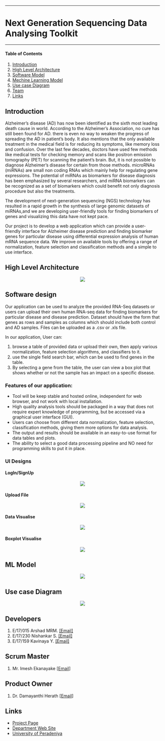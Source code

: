 ___
# Next Generation Sequencing Data Analysing Toolkit
___


#### Table of Contents
1. [Introduction](#Introduction)
3. [High Level Architecture](#High-Level-Architecture)
4. [Software Model](#software-design)
5. [Mechine Learning Model](#ML-Model)
6. [Use case Diagram](#Use-case-Diagram)
7. [Team](#Developers)
8. [Links](#Links)



## Introduction
Alzheimer’s disease (AD) has now been identified as the sixth most leading death cause in world. According to the Alzheimer’s Association, no cure has still been found for AD.
there is even no way to weaken the progress of spreading the AD in patient’s body. It also mentions that the only available treatment in the medical field is for reducing its symptoms, like memory loss and confusion. Over the last few decades, doctors have used few methods like medical tests for checking memory and scans like positron emission tomography (PET) for scanning the patient’s brain. But, it is not possible to diagnose Alzheimer’s disease for certain from those methods. microRNAs (miRNAs) are small non coding
RNAs which mainly help for regulating gene expressions. The potential of miRNAs as biomarkers for disease diagnosis has been emphasized by several researchers, and miRNA biomarkers can be recognized as a set of biomarkers which could benefit not only diagnosis procedure but also the treatments.

The development of next-generation sequencing (NGS) technology has resulted in a rapid growth in the synthesis of large genomic datasets of miRNAs,and we are developing user-friendly tools for finding biomarkers of genes and visualizing this data have not kept pace. 

Our project is to develop a web application which can provide a user-friendly interface for Alzheimer disease prediction and finding biomarker genes for particular disease using differential expression analysis of human mRNA sequence data. We improve on available tools by offering a range of normalization, feature selection and classification methods and a simple to use interface.


## High Level Architecture
<center> <img src='docs/images/solutionArchitecture.PNG'> </img> </center>

## Software design

Our application can be used to analyze the provided RNA-Seq datasets or users can upload their own human RNA-seq data for finding biomarkers for particular disease and disease prediction. Dataset should have the form that genes as rows and samples as columns which should include both control and AD samples. Files can be uploaded as a .csv or .xls file.

In our application, User can:
1.	browse a table of provided data or upload their own, then apply various normalization, feature selection algorithms, and classifiers to it.
2.	use the single field search bar, which can be used to find genes in the table.
3.	By selecting a gene from the table, the user can view a box plot that shows whether or not the sample has an impact on a specific disease.

### Features of our application:
- Tool will be keep stable and hosted online, independent for web browser, and not work with local installation.
-	High quality analysis tools should be packaged in a way that does not require expert knowledge of programming, but be accessed via a graphical user interface (GUI).
-	Users can choose from different data normalization, feature selection, classification methods, giving them more options for data analysis.
-	The output and results should be available in an easy-to-use format for data tables and plots.
-	The ability to select a good data processing pipeline and NO need for programming skills to put it in place.

### UI Designs

#### LogIn/SignUp
<center> <img src='docs/images/UIDesigns/Login_SignUp.png'> </img> </center>

#### Upload File
<center> <img src='docs/images/UIDesigns/Upload_File.png'> </img> </center>

#### Data Visualise
<center> <img src='docs/images/UI Designs/Data Visualise.png'> </img> </center>

#### Boxplot Visualise
<center> <img src='docs/images/UIDesigns/BoxPlot_Visualise.png'> </img> </center>

## ML Model
<center> <img src='docs/images/MlModel.PNG'> </img> </center>

## Use case Diagram
<center> <img src='docs/images/use-case-diagram.PNG'> </img> </center>

## Developers
1. E/17/015 Arshad MRM.  [[Email]](mailto:e17015@eng.pdn.ac.lk)
2. E/17/230 Nishankar S. [[Email]](mailto:e17230@eng.pdn.ac.lk)
3. E/17/159 Kavinaya Y. [[Email]](mailto:e17159@eng.pdn.ac.lk)

## Scrum Master
1. Mr. Imesh Ekanayake [[Email](mailto:)]

## Product Owner
1. Dr. Damayanthi Herath [[Email](mailto:damayanthiherath@eng.pdn.ac.lk)]


## Links
- [Project Page](https://cepdnaclk.github.io/e17-co328-NGS-Data-AnalysingToolkit/)
- [Department Web Site](http://www.ce.pdn.ac.lk/)
- [University of Peradeniya](https://eng.pdn.ac.lk/)





